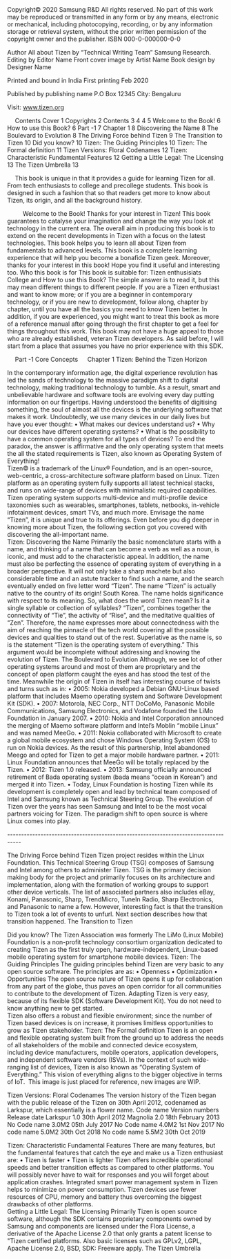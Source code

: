 
 

Copyright© 2020 Samsung R&D 
All rights reserved. No part of this work may be reproduced or transmitted in any form or by any means, electronic or mechanical, including photocopying, recording, or by any information storage or retrieval system, without the prior written permission of the copyright owner and the publisher.
ISBN 000-0-000000-0-0

Author
All about Tizen by “Technical Writing Team” Samsung Research.
Editing by Editor Name
Front cover image by Artist Name 
Book design by Designer Name 

Printed and bound in India 
First printing Feb 2020

Published by publishing name
P.O Box 12345
City: Bengaluru

Visit: www.tizen.org 


 
Contents
Cover	1
Copyrights	2
Contents	3
<Preface>	4
<Acknowledgements>	4
<Foreword>	5
Welcome to the Book!	6
How to use this Book?	6
Part -1	7
Chapter 1	8
Discovering the Name	8
The Boulevard to Evolution	8
The Driving Force behind Tizen	9
The Transition to Tizen	10
Did you know?	10
Tizen: The Guiding Principles	10
Tizen: The Formal definition	11
Tizen Versions: Floral Codenames	12
Tizen: Characteristic Fundamental Features	12
Getting a Little Legal: The Licensing	13
The Tizen Umbrella	13

 
<Preface>
This book is unique in that it provides a guide for learning Tizen for all. From tech enthusiasts to college and precollege students. This book is designed in such a fashion that so that readers get more to know about Tizen, its origin, and all the background history. 






<Acknowledgements>

 
<Foreword>
 
Welcome to the Book!
Thanks for your interest in Tizen! This book guarantees to catalyse your imagination and change the way you look at technology in the current era. The overall aim in producing this book is to extend on the recent developments in Tizen with a focus on the latest technologies. 
This book helps you to learn all about Tizen from fundamentals to advanced levels. This book is a complete learning experience that will help you become a bonafide Tizen geek. Moreover, thanks for your interest in this book! Hope you find it useful and interesting too.
Who this book is for
This book is suitable for:
Tizen enthusisiats 
College and <WIP> 
How to use this Book? 
The simple answer is to read it, but this may mean different things to different people. If you are a Tizen enthusiast and want to know more; or if you are a beginner in contemporary technology, or if you are new to development, follow along, chapter by chapter, until you have all the basics you need to know Tizen better. In addition, if you are experienced, you might want to treat this book as more of a reference manual after going through the first chapter to get a feel for things throughout this work. This book may not have a huge appeal to those who are already established, veteran Tizen developers. As said before, I will start from a place that assumes you have no prior experience with this SDK. 

 
Part -1 
Core Concepts  
Chapter 1
Tizen: Behind the Tizen Horizon  

In the contemporary information age, the digital experience revolution has led the sands of technology to the massive paradigm shift to digital technology, making traditional technology to tumble. As a result, smart and unbelievable hardware and software tools are evolving every day putting information on our fingertips. 
Having understood the benefits of digitising something, the soul of almost all the devices is the underlying software that makes it work. Undoubtedly, we use many devices in our daily lives but have you ever thought:
•	What makes our devices understand us?
•	Why our devices have different operating systems? 
•	What is the possibility to have a common operating system for all types of devices? 
To end the paradox, the answer is affirmative and the only operating system that meets the all the stated requirements is Tizen, also known as Operating System of Everything!   
Tizen© is a trademark of the Linux® Foundation, and is an open-source, web-centric, a cross-architecture software platform based on Linux. Tizen platform as an operating system fully supports all latest technical stacks, and runs on wide-range of devices with minimalistic required capabilities. Tizen operating system supports multi-device and multi-profile device taxonomies such as wearables, smartphones, tablets, netbooks, in-vehicle infotainment devices, smart TVs, and much more. 
Envisage the name “Tizen”, it is unique and true to its offerings. Even before you dig deeper in knowing more about Tizen, the following section got you covered with discovering the all-important name.   
Tizen: Discovering the Name
Primarily the basic nomenclature starts with a name, and thinking of a name that can become a verb as well as a noun, is iconic, and must add to the characteristic appeal. In addition, the name must also be perfecting the essence of operating system of everything in a broader perspective. It will not only take a sharp machete but also considerable time and an astute tracker to find such a name, and the search eventually ended on  five letter word “Tizen”.
The name “Tizen” is actually native to the country of its origin! South Korea. The name holds significance with respect to its meaning. So, what does the word Tizen mean? Is it a single syllable or collection of syllables? 
“Tizen”, combines together the  connectivity  of  “Tie”,  the  activity  of “Rise”, and the  meditative qualities  of “Zen”. Therefore, the name expresses more about connectedness with the aim of reaching the pinnacle of the tech world covering all the possible devices and qualities to stand out of the rest. Superlative as the name is, so is the statement “Tizen is the operating system of everything.” This argument would be incomplete without addressing and knowing the evolution of Tizen. 
The Boulevard to Evolution
Although, we see lot of other operating systems around and most of them are proprietary and the concept of open platform caught the eyes and has stood the test of the time. Meanwhile the origin of Tizen in itself has interesting course of twists and turns such as in: 
•	2005:  Nokia  developed  a  Debian  GNU-Linux  based platform that  includes Maemo operating system and  Software Development  Kit  (SDK).
•	2007: Motorola, NEC Corp., NTT DoCoMo, Panasonic Mobile Communications, Samsung Electronics, and Vodafone founded the LiMo Foundation in January 2007.
•	2010:  Nokia and  Intel  Corporation  announced  the  merging  of  Maemo software  platform  and  Intel’s Moblin  “mobile  Linux”  and was  named  MeeGo. 
•	2011: Nokia collaborated with Microsoft to create a global mobile ecosystem and chose Windows Operating System (OS) to run on Nokia devices. 
As the result of this partnership, Intel abandoned Meego and opted for Tizen to get a major mobile hardware partner. 
•	2011: Linux Foundation announces that MeeGo will be totally replaced by the Tizen.
•	2012: Tizen 1.0 released.
•	2013: Samsung officially announced retirement of Bada operating system (bada means “ocean in Korean”) and merged it into Tizen. 
•	Today, Linux Foundation is  hosting  Tizen  while  its  development  is completely open  and  lead  by  technical  team  composed  of  Intel  and Samsung known as Technical Steering Group. 
The evolution of Tizen over the years has seen Samsung and Intel to be the most vocal partners voicing for Tizen. The paradigm shift to open source is where Linux comes into play.




<Timeline Image>
-----------------------------------------------------------------------------------

The Driving Force behind Tizen
Tizen project resides within the Linux Foundation. This Technical Steering Group (TSG) composes of Samsung and Intel among others to administer Tizen. TSG is the primary decision making body for the project and primarily focuses on its architecture and implementation, along with the formation of working groups to support other device verticals. The list of associated partners also includes eBay, Konami, Panasonic, Sharp, TrendMicro, TuneIn Radio, Sharp Electronics, and Panasonic to name a few. However, interesting fact is that the transition to Tizen took a lot of events to unfurl. Next section describes how that transition happened. 
The Transition to Tizen  
 


Did you know? 
The Tizen Association  was formerly The LiMo (Linux Mobile) Foundation is a non-profit technology consortium organization dedicated to creating Tizen as the first truly open, hardware-independent, Linux-based mobile operating system for smartphone mobile devices. 
Tizen: The Guiding Principles
The guiding principles behind Tizen are very basic to any open source software. The principles are as:
•	Openness
•	Optimization
•	Opportunities
The open source nature of Tizen opens it up for collaboration from any part of the globe, thus paves an open corridor for all communities to contribute to the development of Tizen. 
Adapting Tizen is very easy, because of its flexible SDK (Software Development Kit). You do not need to know anything new to get started.  
Tizen also offers a robust and flexible environment; since the number of Tizen based devices is on increase, it promises limitless opportunities to grow as Tizen stakeholder. 
Tizen: The Formal definition 
Tizen is an open and flexible operating system built from the ground up to address the needs of all stakeholders of the mobile and connected device ecosystem, including device manufacturers, mobile operators, application developers, and independent software vendors (ISVs). In the context of such wide-ranging list of devices, Tizen is also known as “Operating System of Everything.” This vision of everything aligns to the bigger objective in terms of IoT. 
<Image> 
This image is just placed for reference, new images are WIP. 
 
Tizen Versions: Floral Codenames
The version history of the Tizen began with the public release of the Tizen  on 30th April 2012, codenamed as Larkspur, which essentially is a flower name.
Code name	Version numbers	Release date
Larkspur	1.0	30th  April 2012
Magnolia	2.0	18th  February 2013
No Code name	3.0M2	05th July 2017
No Code name	4.0M2	1st  Nov 2017
No code name	5.0M2	30th  Oct 2018
No code name	5.5M2	30th  Oct 2019

Tizen: Characteristic Fundamental Features
There are many features, but the fundamental features that catch the eye and make us a Tizen enthusiast are: 
•	Tizen is faster 
•	Tizen is lighter
Tizen offers incredible operational speeds and better transition effects as compared to other platforms. You will possibly never have to wait for responses and you will forget about application crashes. 
Integrated smart power management system in Tizen helps to minimize on power consumption. Tizen devices use fewer resources of CPU, memory and battery thus overcoming the biggest drawbacks of other platforms.  
Getting a Little Legal: The Licensing 
Primarily Tizen is open source software, although the SDK contains proprietary components owned by Samsung and components are licensed under the Flora License, a derivative of the Apache License 2.0 that only grants a patent license to "Tizen certified platforms. 
Also basic licenses such as GPLv2, LGPL, Apache License 2.0, BSD, SDK: Freeware apply. 
The Tizen Umbrella 






